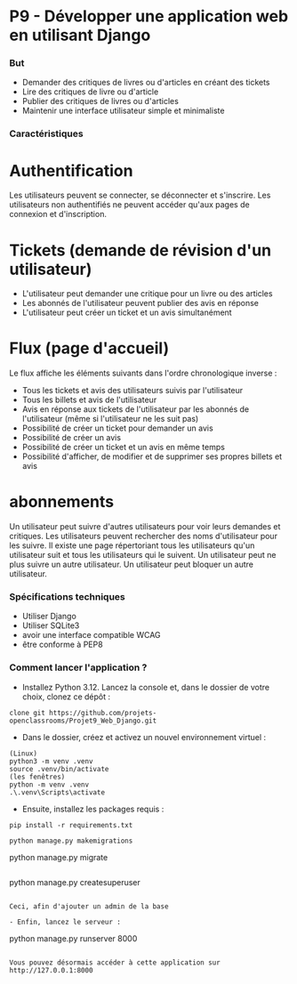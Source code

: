 # P9 - Développer une application web en utilisant Django

### But

- Demander des critiques de livres ou d'articles en créant des tickets
- Lire des critiques de livre ou d'article
- Publier des critiques de livres ou d'articles
- Maintenir une interface utilisateur simple et minimaliste

### Caractéristiques

# Authentification

Les utilisateurs peuvent se connecter, se déconnecter et s'inscrire.
Les utilisateurs non authentifiés ne peuvent accéder qu'aux pages de connexion et d'inscription.

# Tickets (demande de révision d'un utilisateur)

- L'utilisateur peut demander une critique pour un livre ou des articles
- Les abonnés de l'utilisateur peuvent publier des avis en réponse
- L'utilisateur peut créer un ticket et un avis simultanément

# Flux (page d'accueil)

Le flux affiche les éléments suivants dans l'ordre chronologique inverse :

- Tous les tickets et avis des utilisateurs suivis par l'utilisateur
- Tous les billets et avis de l'utilisateur
- Avis en réponse aux tickets de l'utilisateur par les abonnés de l'utilisateur (même si l'utilisateur ne les suit pas)
- Possibilité de créer un ticket pour demander un avis
- Possibilité de créer un avis
- Possibilité de créer un ticket et un avis en même temps
- Possibilité d'afficher, de modifier et de supprimer ses propres billets et avis

# abonnements

Un utilisateur peut suivre d'autres utilisateurs pour voir leurs demandes et critiques.
Les utilisateurs peuvent rechercher des noms d'utilisateur pour les suivre.
Il existe une page répertoriant tous les utilisateurs qu'un utilisateur suit et tous les utilisateurs qui le suivent.
Un utilisateur peut ne plus suivre un autre utilisateur.
Un utilisateur peut bloquer un autre utilisateur.

### Spécifications techniques

- Utiliser Django
- Utiliser SQLite3
- avoir une interface compatible WCAG
- être conforme à PEP8

### Comment lancer l'application ?

- Installez Python 3.12. Lancez la console et, dans le dossier de votre choix, clonez ce dépôt :

```
clone git https://github.com/projets-openclassrooms/Projet9_Web_Django.git
```

- Dans le dossier, créez et activez un nouvel environnement virtuel :

```
(Linux)
python3 -m venv .venv
source .venv/bin/activate
(les fenêtres)
python -m venv .venv
.\.venv\Scripts\activate
```

- Ensuite, installez les packages requis :

```
pip install -r requirements.txt
```
```
python manage.py makemigrations
``````
python manage.py migrate
```
```
python manage.py createsuperuser
```

Ceci, afin d'ajouter un admin de la base

- Enfin, lancez le serveur :

```

python manage.py runserver 8000
```

Vous pouvez désormais accéder à cette application sur http://127.0.0.1:8000
